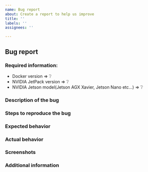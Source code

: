 ```yaml
---
name: Bug report
about: Create a report to help us improve
title: ''
labels: ''
assignees: ''

---
```


## Bug report

### Required information:
- Docker version => :grey_question:
- NVIDIA JetPack version => :grey_question:
- NVIDIA Jetson model(Jetson AGX Xavier, Jetson Nano etc...) => :grey_question:

### Description of the bug
<!-- Provide a clear and concise description of what the bug is. -->

### Steps to reproduce the bug
<!-- Detailed instructions on how to reliably reproduce the bug. -->

### Expected behavior
<!-- A clear and detailed description of what you expected to happen. -->


### Actual behavior
<!-- A clear and detailed description of what actually happens. -->


### Screenshots
<!-- If applicable, add screenshots to help explain your problem. -->


### Additional information
<!-- Add any other context about the problem here. -->
